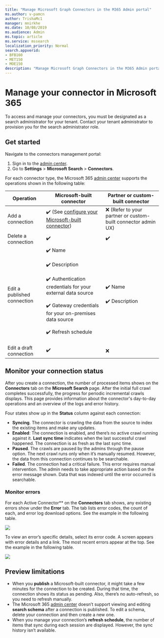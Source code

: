 ```yaml
---
title: "Manage Microsoft Graph Connectors in the M365 Admin portal"
ms.author: v-pamcn
author: TrishaMc1
manager: mnirkhe
ms.date: 10/08/2019
ms.audience: Admin
ms.topic: article
ms.service: mssearch
localization_priority: Normal
search.appverid:
- BFB160
- MET150
- MOE150
description: "Manage Microsoft Graph Connectors in the M365 Admin portal."
---
```


# Manage your connector in Microsoft 365 
To access and manage your connectors, you must be designated as a search administrator for your tenant. Contact your tenant administrator to provision you for the search administrator role.

## Get started
Navigate to the connectors management portal:
1.	Sign in to the [admin center](https://admin.microsoft.com).
2.	Go to **Settings** > **Microsoft Search** > **Connectors**.

For each connector type, the Microsoft 365 [admin center](https://admin.microsoft.com) supports the operations shown in the following table:

**Operation** | **Microsoft-built connector** | **Partner or custom-built connector**
--- | --- | ---
Add a connection | :heavy_check_mark: (See [configure your Microsoft-built connector](configure-connector.md)) | :x: (Refer to your partner or custom-built connector admin UX)
Delete a connection | :heavy_check_mark: | :heavy_check_mark:
Edit a published connection | :heavy_check_mark: Name<br></br> :heavy_check_mark: Description<br></br> :heavy_check_mark: Authentication credentials for your external data source<br></br> :heavy_check_mark: Gateway credentials for your on-premises data source<br></br> :heavy_check_mark: Refresh schedule<br></br> | :heavy_check_mark: Name<br></br> :heavy_check_mark: Description
Edit a draft connection | :heavy_check_mark: | :x:

## Monitor your connection status
After you create a connection, the number of processed items shows on the **Connectors** tab on the **Microsoft Search** page. After the initial full crawl completes successfully, the progress for periodic incremental crawls displays. This page provides information about the connector's day-to-day operations and an overview of the logs and error history.

Four states show up in the **Status** column against each connection:
* **Syncing**. The connector is crawling the data from the source to index the existing items and make any updates.
* **Enabled**: The connection is enabled, and there’s no active crawl running against it. **Last sync time** indicates when the last successful crawl happened. The connection is as fresh as the last sync time.
* **Paused**. The crawls are paused by the admins through the pause option. The next crawl runs only when it’s manually resumed. However, the data from this connection continues to be searchable.
* **Failed**. The connection had a critical failure. This error requires manual intervention. The admin needs to take appropriate action based on the error message shown. Data that was indexed until the error occurred is searchable.

### Monitor errors
For each Active Connector** on the **Connectors** tab shows, any existing errors show under the **Error** tab. The tab lists error codes, the count of each, and error log download options. See the example in the following table.

![](media/errormonitoring.jpg)

To view an error’s specific details, select its error code. A screen appears with error details and a link. The most recent errors appear at the top. See the example in the following table.

![](media/errormonitoring.jpg)

## Preview limitations
* When you **publish** a Microsoft-built connector, it might take a few minutes for the connection to be created. During that time, the connection shows its status as pending. Also, there’s no auto-refresh, so you need to refresh manually.
* The Microsoft 365 [admin center](https://admin.microsoft.com) doesn’t support viewing and editing **search schema** after a connection is published. To edit a schema, delete your connection and then create a new one.
* When you manage your connection’s **refresh schedule**, the number of items that sync during each session are displayed. However, the sync history isn’t available.

